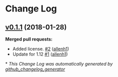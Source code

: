 # Change Log

## [v0.1.1](https://github.com/allenh1/Scuba/tree/v0.1.1) (2018-01-28)
**Merged pull requests:**

- Added license. [\#2](https://github.com/allenh1/Scuba/pull/2) ([allenh1](https://github.com/allenh1))
- Update for 1.12 [\#1](https://github.com/allenh1/Scuba/pull/1) ([allenh1](https://github.com/allenh1))



\* *This Change Log was automatically generated by [github_changelog_generator](https://github.com/skywinder/Github-Changelog-Generator)*
